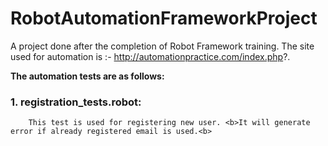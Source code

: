# RobotAutomationFrameworkProject
A project done after the completion of Robot Framework training.
The site used for automation is :- http://automationpractice.com/index.php?.

**The automation tests are as follows:**

### 1. registration_tests.robot: 
        This test is used for registering new user. <b>It will generate error if already registered email is used.<b>
    
